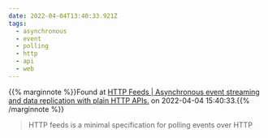 ```yaml
---
date: 2022-04-04T13:40:33.921Z
tags:
  - asynchronous
  - event
  - polling
  - http
  - api
  - web
---
```

{{% marginnote %}}Found at [HTTP Feeds | Asynchronous event streaming and data replication with plain HTTP APIs.](https://www.http-feeds.org/) on 2022-04-04 15:40:33.{{% /marginnote %}}

> HTTP feeds is a minimal specification for polling events over HTTP

